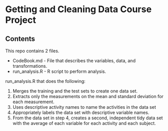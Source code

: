 # Getting and Cleaning Data Course Project

## Contents
This repo contains 2 files.

* CodeBook.md - File that describes the variables, data, and transformations.
* run_analysis.R - R script to perform analysis.


run_analysis.R that does the following:

1. Merges the training and the test sets to create one data set.
2. Extracts only the measurements on the mean and standard deviation for each measurement.
3. Uses descriptive activity names to name the activities in the data set
4. Appropriately labels the data set with descriptive variable names.
5. From the data set in step 4, creates a second, independent tidy data set with the average of each variable for each activity and each subject.